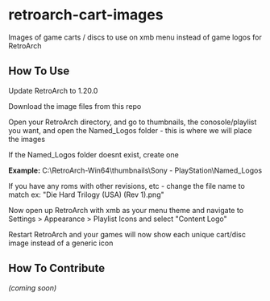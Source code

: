 # retroarch-cart-images
Images of game carts / discs to use on xmb menu instead of game logos for RetroArch

## How To Use

Update RetroArch to 1.20.0

Download the image files from this repo

Open your RetroArch directory, and go to thumbnails, the conosole/playlist you want, and open the Named_Logos folder - this is where we will place the images

If the Named_Logos folder doesnt exist, create one

**Example:** C:\RetroArch-Win64\thumbnails\Sony - PlayStation\Named_Logos

If you have any roms with other revisions, etc - change the file name to match ex: "Die Hard Trilogy (USA) (Rev 1).png"

Now open up RetroArch with xmb as your menu theme and navigate to Settings > Appearance > Playlist Icons and select "Content Logo"

Restart RetroArch and your games will now show each unique cart/disc image instead of a generic icon

## How To Contribute

*(coming soon)*
